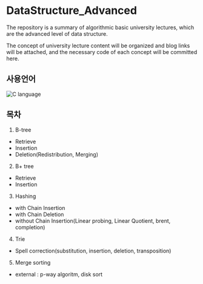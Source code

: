 # DataStructure_Advanced

The repository is a summary of algorithmic basic university lectures, which are the advanced level of data structure.

The concept of university lecture content will be organized and blog links will be attached, and the necessary code of each concept will be committed here.

## 사용언어
![C language](https://user-images.githubusercontent.com/84756586/189276705-f7fb415f-675b-491d-b105-3712c2555dda.png)

## 목차

1. B-tree
- Retrieve
- Insertion
- Deletion(Redistribution, Merging)

2. B+ tree
- Retrieve
- Insertion

3. Hashing
- with Chain Insertion
- with Chain Deletion
- without Chain Insertion(Linear probing, Linear Quotient, brent, completion) 

4. Trie
- Spell correction(substitution, insertion, deletion, transposition)

5. Merge sorting
- external : p-way algoritm, disk sort
